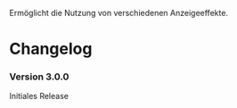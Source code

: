 Ermöglicht die Nutzung von verschiedenen Anzeigeeffekte.

# Changelog

### Version 3.0.0

Initiales Release